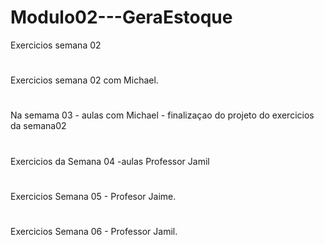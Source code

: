 # Modulo02---GeraEstoque
Exercicios semana 02
#
Exercicios semana 02 com Michael.
#
Na semama 03 - aulas com Michael - finalizaçao do projeto do exercicios da semana02   
#
Exercicios da Semana 04 -aulas Professor Jamil 
#   
Exercicios Semana  05 - Profesor Jaime. 
#
Exercicios Semana 06 - Professor Jamil.
